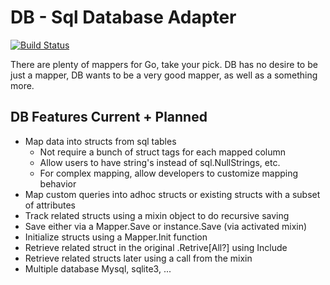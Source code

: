 DB - Sql Database Adapter
=========================

[![Build Status](https://travis-ci.org/acsellers/db.png)](https://travis-ci.org/acsellers/db)

There are plenty of mappers for Go, take your pick. DB has no desire to be just
a mapper, DB wants to be a very good mapper, as well as a something more.


DB Features Current + Planned
-----------------------------

* Map data into structs from sql tables
  * Not require a bunch of struct tags for each mapped column
  * Allow users to have string's instead of sql.NullStrings, etc.
  * For complex mapping, allow developers to customize mapping behavior 
* Map custom queries into adhoc structs or existing structs with a subset of attributes
* Track related structs using a mixin object to do recursive saving
* Save either via a Mapper.Save or instance.Save (via activated mixin)
* Initialize structs using a Mapper.Init function
* Retrieve related struct in the original .Retrive[All?] using Include
* Retrieve related structs later using a call from the mixin
* Multiple database Mysql, sqlite3, ...

